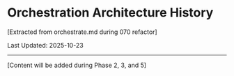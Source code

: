 # Orchestration Architecture History

[Extracted from orchestrate.md during 070 refactor]

Last Updated: 2025-10-23

---

[Content will be added during Phase 2, 3, and 5]
